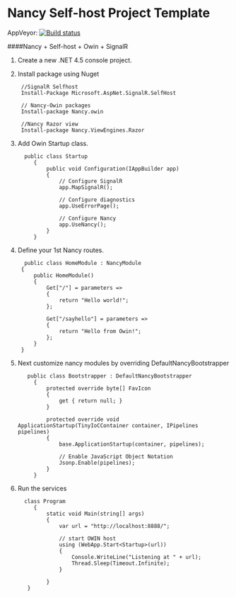 # Nancy Self-host Project Template

AppVeyor: [![Build status](https://ci.appveyor.com/api/projects/status/aq4try2ycet7yax5/branch/master?svg=true)](https://ci.appveyor.com/project/melvinlee/nancy-self-host-template/branch/master)


####Nancy + Self-host + Owin + SignalR

1. Create a new .NET 4.5 console project.
2. Install package using Nuget

		//SignalR Selfhost
	    Install-Package Microsoft.AspNet.SignalR.SelfHost
		
	    // Nancy-Owin packages
	    Install-package Nancy.owin
	    
	    //Nancy Razor view
	    Install-package Nancy.ViewEngines.Razor
       

3. Add Owin Startup class.

	     public class Startup
	        {
	            public void Configuration(IAppBuilder app)
	            {
	                // Configure SignalR
	                app.MapSignalR();
	    
	                // Configure diagnostics
	                app.UseErrorPage();
	    
	                // Configure Nancy
	                app.UseNancy();   
	            }
	        }
	        
4. Define your 1st Nancy routes.

		 public class HomeModule : NancyModule
	    {
	        public HomeModule()
	        {
	            Get["/"] = parameters =>
	            {
	                return "Hello world!";
	            };
	
	            Get["/sayhello"] = parameters =>
	            {
	                return "Hello from Owin!";
	            };
	        }
	    }

5. Next customize nancy modules by overriding DefaultNancyBootstrapper

	      public class Bootstrapper : DefaultNancyBootstrapper
	        {      
	            protected override byte[] FavIcon
	            {
	                get { return null; }
	            }
	    
	            protected override void ApplicationStartup(TinyIoCContainer container, IPipelines pipelines)
	            {
	                base.ApplicationStartup(container, pipelines);
	                
				    // Enable JavaScript Object Notation
	                Jsonp.Enable(pipelines);
	            }
	        }
    
6. Run the services 


	     class Program
	        {
	            static void Main(string[] args)
	            {
	                var url = "http://localhost:8888/";
	    
	                // start OWIN host 
	                using (WebApp.Start<Startup>(url))
	                {
	                    Console.WriteLine("Listening at " + url);
	                    Thread.Sleep(Timeout.Infinite);
	                }
	    
	            }
		  }
		  
		  

